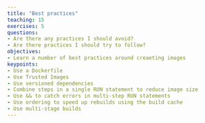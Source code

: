 ```yaml
---
title: "Best practices"
teaching: 15
exercises: 5
questions:
- Are there any practices I should avoid?
- Are there practices I should try to follow?
objectives:
- Learn a number of best practices around creaeting images
keypoints:
- Use a Dockerfile
- Use Trusted Images
- Use versioned dependencies
- Combine steps in a single RUN statement to reduce image size
- Use && to catch errors in multi-step RUN statements
- Use ordering to speed up rebuilds using the build cache
- Use multi-stage builds
---
```

